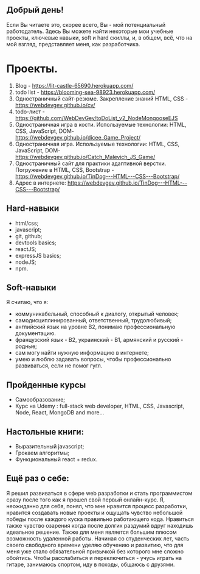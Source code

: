 ## Добрый день!
Если Вы читаете это, скорее всего, Вы - мой потенциальный работодатель. Здесь Вы можете найти
некоторые мои учебные проекты, ключевые навыки, soft и hard скиллы, и, в общем, всё, что
на мой взгляд, представляет меня, как разработчика.

# Проекты.

  1.  Blog - https://lit-castle-65690.herokuapp.com/
  2.  todo list - https://blooming-sea-98923.herokuapp.com/
  3.  Одностраничный сайт-резюме. Закрепление знаний HTML, CSS - https://webdevgev.github.io/cv/ 
  4.  todo-лист - https://github.com/WebDevGev/toDoList_v2_NodeMongooseEJS 
  5.  Одностраничная игра в кости. Используемые технологии: HTML, CSS, JavaScript, DOM- https://webdevgev.github.io/dicee_Game_Project/
  6.  Одностраничная игра. Используемые технологии: HTML, CSS, JavaScript, DOM- https://webdevgev.github.io/Catch_Malevich_JS_Game/
  7.  Одностраничный сайт для практики адаптивной верстки. Погружение в HTML, CSS, Bootstrap - https://webdevgev.github.io/TinDog---HTML---CSS---Bootstrap/ 
  8.  Адрес в интернете: https://webdevgev.github.io/TinDog---HTML---CSS---Bootstrap/ 

##  Hard-навыки

  - html/css;
  - javascript;
  - git, github;
  - devtools basics;
  - reactJS;
  - expressJS basics;
  - nodeJS;
  - npm.

## Soft-навыки

  Я считаю, что я:
  - коммуникабельный, способный к диалогу, открытый человек;
  - самодисциплинированный, ответственный, трудолюбивый;
  - английский язык на уровне В2, понимаю профессиональную документацию.
  - французский язык - В2, украинский - В1, армянский и русский - родные;
  - сам могу найти нужную информацию в интернете;
  - умею и люблю задавать вопросы, чтобы профессионально развиваться, если не помог гугл.
  
##  Пройденные курсы

  - Самообразование;
  - Курс на Udemy : full-stack web developer, HTML, CSS, Javascript, Node, React, MongoDB and more...

##  Настольные книги:

  - Выразительный javascript;
  - Грокаем алгоритмы;
  - Функциональный react + redux.

## Ещё раз о себе:

  Я решил развиваться в сфере web разработки и стать программистом сразу после того как я прошел свой первый онлайн-курс. Я, неожиданно для себя, понял, что мне нравится процесс разработки, нравится создавать новые проекты и ощущать чувство небольшой победы после каждого куска правильно работающего кода. Нравиться также чувство озарения когда после долгих раздумий вдруг находишь идеальное решение. Также для меня является большим плюсом возможность удаленной работы. 
  Начиная со студенческих лет, часть своего свободного времени уделяю обучению и развитию, что для меня уже стало обязательной привычкой без которого мне сложно обойтись. 
  Чтобы расслабиться и переключиться - учусь играть на гитаре, занимаюсь спортом, иду в походы, общаюсь с друзями.

